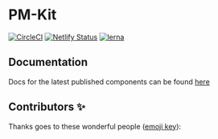 # PM-Kit

[![CircleCI](https://circleci.com/gh/telus/pm-kit/tree/master.svg?style=svg)](https://circleci.com/gh/telus/pm-kit/tree/master)
[![Netlify Status](https://api.netlify.com/api/v1/badges/54cd9468-5892-426e-b928-ecec2ea3b814/deploy-status)](https://app.netlify.com/sites/elegant-kilby-23bf67/deploys)
[![lerna](https://img.shields.io/badge/maintained%20with-lerna-cc00ff.svg)](https://lerna.js.org/)

## Documentation

Docs for the latest published components can be found [here](https://pmkit.netlify.com)

## Contributors ✨

Thanks goes to these wonderful people ([emoji key](https://allcontributors.org/docs/en/emoji-key)):

<!-- ALL-CONTRIBUTORS-LIST:START - Do not remove or modify this section -->
<!-- prettier-ignore-start -->
<!-- markdownlint-disable -->
<!-- markdownlint-enable -->
<!-- prettier-ignore-end -->
<!-- ALL-CONTRIBUTORS-LIST:END -->
